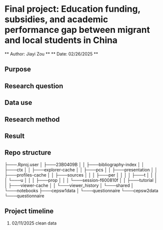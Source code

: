 # Final project: Education funding, subsidies, and academic performance gap between migrant and local students in China
** Author: Jiayi Zou **
** Date: 02/26/2025 **

## Purpose 

## Research question

## Data use

## Research method

## Result

## Repo structure
<!-- TREEVIEW START -->
├───.Rproj.user
│   ├───23B0409B
│   │   ├───bibliography-index
│   │   ├───ctx
│   │   ├───explorer-cache
│   │   ├───pcs
│   │   ├───presentation
│   │   ├───profiles-cache
│   │   ├───sources
│   │   │   ├───per
│   │   │   │   ├───t
│   │   │   │   └───u
│   │   │   ├───prop
│   │   │   └───session-f600810f
│   │   ├───tutorial
│   │   ├───viewer-cache
│   │   └───viewer_history
│   └───shared
│       └───notebooks
├───cepsw1data
│   └───questionnaire
└───cepsw2data
    └───questionnaire
<!-- TREEVIEW END -->

## Project timeline
1. 02/11/2025 clean data 
